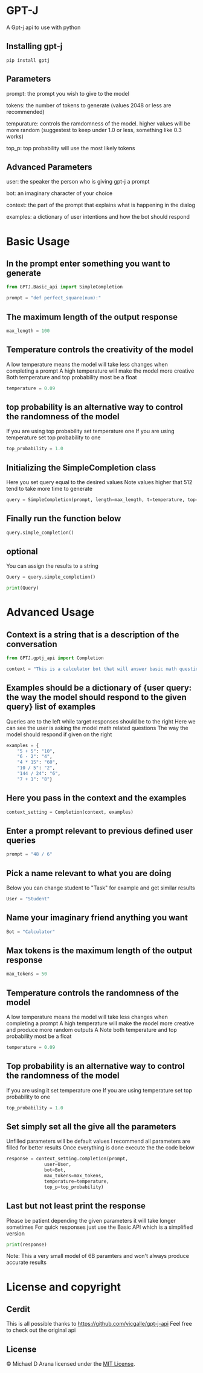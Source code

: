 # GPT-J
A Gpt-j api to use with python

## Installing gpt-j
```
pip install gptj
```

## Parameters
prompt: the prompt you wish to give to the model

tokens: the number of tokens to generate (values 2048 or less are recommended)

tempurature: controls the ramdomness of the model. higher values will be more random (suggestest to keep under 1.0 or less, something like 0.3 works)

top_p: top probability will use the most likely tokens

## Advanced Parameters 
user: the speaker the person who is giving gpt-j a prompt 

bot: an imaginary character of your choice

context: the part of the prompt that explains what is happening in the dialog

examples: a dictionary of user intentions and how the bot should respond


# Basic Usage

## In the prompt enter something you want to generate
```python
from GPTJ.Basic_api import SimpleCompletion

prompt = "def perfect_square(num):"
```

## The maximum length of the output response
```python
max_length = 100
```

## Temperature controls the creativity of the model
A low temperature means the model will take less changes when completing a prompt
A high temperature will make the model more creative
Both temperature and top probability most be a float

```python
temperature = 0.09
```

## top probability is an alternative way to control the randomness of the model
If you are using top probability set temperature one
If you are using temperature set top probability to one

```python
top_probability = 1.0
```

## Initializing the SimpleCompletion class
Here you set query equal to the desired values
Note values higher that 512 tend to take more time to generate

```python
query = SimpleCompletion(prompt, length=max_length, t=temperature, top=top_probability)
```

## Finally run the function below
```python
query.simple_completion()
```

## optional
You can assign the results to a string
```python
Query = query.simple_completion()

print(Query)
```

# Advanced Usage 

## Context is a string that is a description of the conversation
```python
from GPTJ.gptj_api import Completion

context = "This is a calculator bot that will answer basic math questions"
```


## Examples should be a dictionary of {user query: the way the model should respond to the given query} list of examples
Queries are to the left while target responses should be to the right
Here we can see the user is asking the model math related questions
The way the model should respond if given on the right

```python
examples = {
    "5 + 5": "10",
    "6 - 2": "4",
    "4 * 15": "60",
    "10 / 5": "2",
    "144 / 24": "6",
    "7 + 1": "8"}
```

## Here you pass in the context and the examples
```python
context_setting = Completion(context, examples)
```

## Enter a prompt relevant to previous defined user queries
```python
prompt = "48 / 6"
```

## Pick a name relevant to what you are doing

Below you can change student to "Task" for example and get similar results
```python
User = "Student"
```
## Name your imaginary friend anything you want

```python
Bot = "Calculator"
```

## Max tokens is the maximum length of the output response
```python
max_tokens = 50
```

## Temperature controls the randomness of the model
A low temperature means the model will take less changes when completing a prompt
A high temperature will make the model more creative and produce more random outputs
A Note both temperature and top probability most be a float

```python
temperature = 0.09
```

## Top probability is an alternative way to control the randomness of the model
If you are using it set temperature one
If you are using temperature set top probability to one

```python
top_probability = 1.0
```

## Set simply set all the give all the parameters
Unfilled parameters will be default values
I recommend all parameters are filled for better results
Once everything is done execute the the code below

```python
response = context_setting.completion(prompt,
              user=User,
              bot=Bot,
              max_tokens=max_tokens,
              temperature=temperature,
              top_p=top_probability)
```

## Last but not least print the response
Please be patient depending the given parameters it will take longer sometimes
For quick responses just use the Basic API which is a simplified version

```python
print(response)
```

Note: This a very small model of 6B paramters and won't always produce accurate results

# License and copyright 

## Cerdit 
This is all possible thanks to https://github.com/vicgalle/gpt-j-api
Feel free to check out the original api

## License
© Michael D Arana
licensed under the [MIT License](LICENSE).
